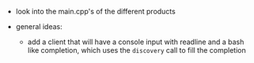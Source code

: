 * look into the main.cpp's of the different products

* general ideas:
  * add a client that will have a console input with readline and a bash like completion, which uses the `discovery` call to fill the completion
